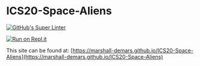 # ICS20-Space-Aliens

[![GitHub's Super Linter](https://github.com/marshall-demars/ICS20-Space-Aliens/workflows/GitHub's%20Super%20Linter/badge.svg)](https://github.com/marshall-demars/ICS20-Space-Aliens/actions)

[![Run on Repl.it](https://repl.it/badge/github/marshall-demars/ICS20-Space-Aliens)](https://repl.it/github/marshall-demars/ICS20-Space-Aliens)

This site can be found at: [https://marshall-demars.github.io/ICS20-Space-Aliens](https://marshall-demars.github.io/ICS20-Space-Aliens)
